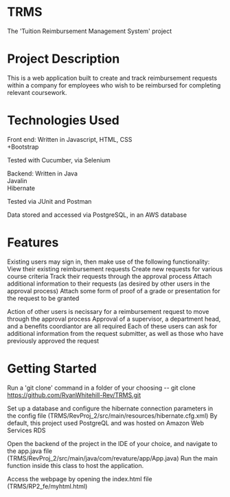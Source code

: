 # TRMS
The 'Tuition Reimbursement Management System' project

# Project Description

This is a web application built to create and track reimbursement requests within a company for employees who wish to be reimbursed for completing relevant coursework.

# Technologies Used

Front end:
  Written in Javascript, HTML, CSS <br />
  +Bootstrap <br />
  
  Tested with Cucumber, via Selenium <br />

Backend:
  Written in Java <br />
  Javalin <br />
  Hibernate <br />
  
  Tested via JUnit and Postman <br />
  
Data stored and accessed via PostgreSQL, in an AWS database

# Features

Existing users may sign in, then make use of the following functionality:
  View their existing reimbursement requests
  Create new requests for various course criteria
  Track their requests through the approval process
  Attach additional information to their requests (as desired by other users in the approval process)
  Attach some form of proof of a grade or presentation for the request to be granted

Action of other users is necissary for a reimbursement request to move through the approval process
  Approval of a supervisor, a department head, and a benefits coordiantor are all required
  Each of these users can ask for additional information from the request submitter, as well as those who have previously approved the request

# Getting Started

Run a 'git clone' command in a folder of your choosing
-- git clone https://github.com/RyanWhitehill-Rev/TRMS.git

Set up a database and configure the hibernate connection parameters in the config file (TRMS/RevProj_2/src/main/resources/hibernate.cfg.xml)
  By default, this project used PostgreQL and was hosted on Amazon Web Services RDS

Open the backend of the project in the IDE of your choice, and navigate to the app.java file (TRMS/RevProj_2/src/main/java/com/revature/app/App.java)
  Run the main function inside this class to host the application.
  
Access the webpage by opening the index.html file (TRMS/RP2_fe/myhtml.html)





